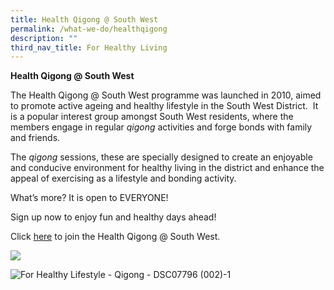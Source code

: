 ```yaml
---
title: Health Qigong @ South West
permalink: /what-we-do/healthqigong
description: ""
third_nav_title: For Healthy Living
---
```

**Health Qigong @ South West**

The Health Qigong @ South West programme was launched in 2010, aimed to promote active ageing and healthy lifestyle in the South West District.  It is a popular interest group amongst South West residents, where the members engage in regular _qigong_ activities and forge bonds with family and friends. 

The _qigong_ sessions, these are specially designed to create an enjoyable and conducive environment for healthy living in the district and enhance the appeal of exercising as a lifestyle and bonding activity.

What’s more? It is open to EVERYONE! 

Sign up now to enjoy fun and healthy days ahead! 

Click [here](https://www.cdc.gov.sg/docs/librariesprovider6/documents-swcdc/pdf-files/642b2521-217f-4fa6-8bc2-aa3685c915e6_fun_walkers_and_health_qigong_form_combined.pdf?sfvrsn=6707a88d_0) to join the Health Qigong @ South West.

![](https://www.cdc.gov.sg/images/librariesprovider6/slider/thumbnail-health-qigong-logo_without-cdc-logo-(002).jpg?sfvrsn=8bbc913b_1)

![](https://www.cdc.gov.sg/images/librariesprovider6/what-we-do/for-healthy-lifestyle/for-healthy-lifestyle---qigong---dsc07796-(002)-1.jpg?sfvrsn=5faa3932_1 "For Healthy Lifestyle  - Qigong - DSC07796 (002)-1")